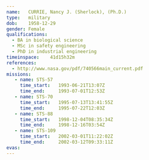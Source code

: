 ```yaml
---
name:	CURRIE, Nancy J. (Sherlock), (Ph.D.) 
type:	military
dob:	1958-12-29
gender:	Female
qualifications:
  - BA in biological science
  - MSc in safety engineering
  - PhD in industrial engineering
timeinspace:	41d15h32m
references:
  - http://www.nasa.gov/pdf/740566main_current.pdf
missions:
   - name: STS-57
     time_start:   1993-06-21T13:07Z
     time_end:     1993-07-01T12:53Z
   - name: STS-70
     time_start:   1995-07-13T13:41:55Z
     time_end:     1995-07-22T12:03Z
   - name: STS-88
     time_start:   1998-12-04T08:35:34Z
     time_end:     1998-12-16T03:54Z
   - name: STS-109
     time_start:   2002-03-01T11:22:02Z
     time_end:     2002-03-12T09:33:11Z
evas:
---
```

